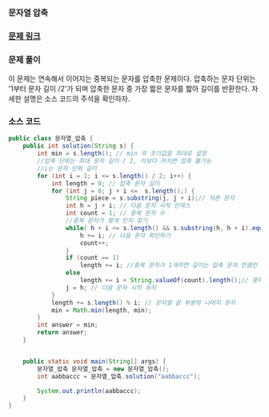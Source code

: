 ### 문자열 압축


### [문제 링크](https://school.programmers.co.kr/learn/courses/30/lessons/60057)

### 문제 풀이
이 문제는 연속해서 이어지는 중복되는 문자를 압축한 문제이다.
압축하는 문자 단위는 '1부터 문자 길이 /2'가 되며 압축한 문자 중 가장 짧은 문자를 짧아 길이를 반환한다.
자세한 설명은 소스 코드의 주석을 확인하자.

### 소스 코드
```java
public class 문자열_압축 {
    public int solution(String s) {
        int min = s.length(); // min 의 초기값을 최대로 설정
        //압축 단위는 최대 문자 길이 / 2, 이보다 커지면 압축 불가능
        //i는 문자 단위 길이
        for (int i = 1; i <= s.length() / 2; i++) {
            int length = 0; // 압축 문자 길이
            for (int j = 0; j + i <=  s.length();) {
                String piece = s.substring(j, j + i);// 자른 문자
                int h = j + i; // 다음 문자 시작 인덱스
                int count = 1; // 중복 문자 수
                //중복 문자가 몇개 인지 찾기
                while( h + i <= s.length() && s.substring(h, h + i).equals(piece)){
                    h += i; // 다음 문자 확인하기
                    count++; 
                }
                if (count == 1)
                    length += i; //중복 문자가 1개라면 길이는 압축 문자 만큼만 증가
                else
                    length += i + String.valueOf(count).length();// 중복 문자가 여러개 라면 중복 문자 수의 길이 + 중복문자 길이 만큼 증가
                j = h; // 다음 문자 시작 위치
            }
            length += s.length() % i; // 문자열 끝 부분의 나머지 문자
            min = Math.min(length, min);
        }
        int answer = min;
        return answer;
    }


    public static void main(String[] args) {
        문자열_압축 문자열_압축 = new 문자열_압축();
        int aabbaccc = 문자열_압축.solution("aabbaccc");

        System.out.println(aabbaccc);
    }
}

```